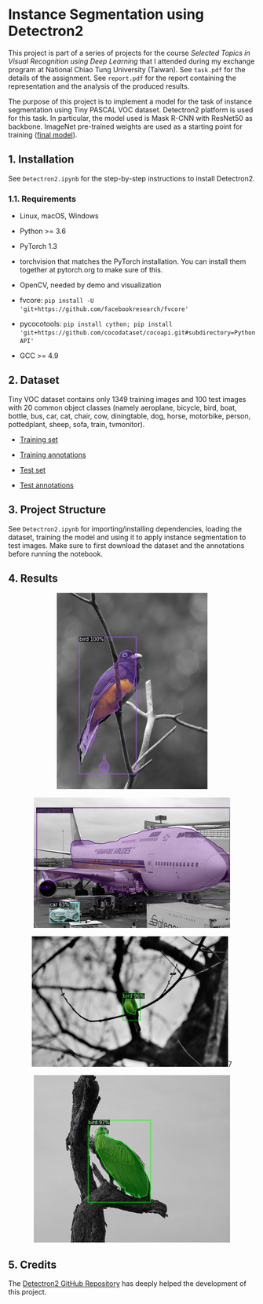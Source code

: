 # Instance Segmentation using Detectron2

This project is part of a series of projects for the course _Selected Topics in Visual Recognition using Deep Learning_ that I attended during my exchange program at National Chiao Tung University (Taiwan). See `task.pdf` for the details of the assignment. See `report.pdf` for the report containing the representation and the analysis of the produced results.

The purpose of this project is to implement a model for the task of instance segmentation using Tiny PASCAL VOC dataset. Detectron2 platform is used for this task. In particular, the model used is Mask R-CNN with ResNet50 as backbone. ImageNet pre-trained weights are used as a starting point for training ([final model](https://drive.google.com/open?id=1wXp5LAxRCytpSk5JBe3lzdIG5mQ3gk_5)).

## 1. Installation

See ```Detectron2.ipynb``` for the step-by-step instructions to install Detectron2.

### 1.1. Requirements

- Linux, macOS, Windows

- Python >= 3.6

- PyTorch 1.3

- torchvision that matches the PyTorch installation. You can install them together at pytorch.org to make sure of this.

- OpenCV, needed by demo and visualization

- fvcore: ```pip install -U 'git+https://github.com/facebookresearch/fvcore'```

- pycocotools: ```pip install cython; pip install 'git+https://github.com/cocodataset/cocoapi.git#subdirectory=PythonAPI'```

- GCC >= 4.9

## 2. Dataset

Tiny VOC dataset contains only 1349 training images and 100 test images with 20 common object classes (namely aeroplane, bicycle, bird, boat, bottle, bus, car, cat, chair, cow, diningtable, dog, horse, motorbike, person, pottedplant, sheep, sofa, train, tvmonitor).

- [Training set](https://drive.google.com/open?id=1De1LwcyS4Bv4jMUDP7FwTk3Mlvz4UZVY)

- [Training annotations](https://drive.google.com/open?id=1PJlwiTwjOvTeoco58o137qCNhL20eZ2U)

- [Test set](https://drive.google.com/open?id=1vrDyKus2H7XsLJ78f_g6XKK3YvF9ZVyZ)

- [Test annotations](https://drive.google.com/open?id=1aLxbdYZXIE3PHcqA_Df-odnE8IPnneyD)

## 3. Project Structure

See ```Detectron2.ipynb``` for importing/installing dependencies, loading the dataset, training the model and using it to apply instance segmentation to test images. Make sure to first download the dataset and the annotations before running the notebook.

## 4. Results

<p align="center">
  <img width="307" height="400" src="https://github.com/AlessandroSaviolo/CS_IOC5008_0845086_HW4/blob/master/results/result1.png">
</p>
<p align="center">
  <img width="400" height="266" src="https://github.com/AlessandroSaviolo/CS_IOC5008_0845086_HW4/blob/master/results/result2.png">
</p>
<p align="center">
  <img width="400" height="266" src="https://github.com/AlessandroSaviolo/CS_IOC5008_0845086_HW4/blob/master/results/result3.png">7
</p>
<p align="center">
  <img width="400" height="341" src="https://github.com/AlessandroSaviolo/CS_IOC5008_0845086_HW4/blob/master/results/result4.png">
</p>


## 5. Credits

The [Detectron2 GitHub Repository](https://github.com/facebookresearch/detectron2) has deeply helped the development of this project.
